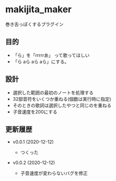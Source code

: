 # makijita_maker

巻き舌っぽくするプラグイン

## 目的

- 「ら」を「rrrrrあ」 って歌ってほしい
- 「ら aら aら aら」にする。

## 設計

- 選択した範囲の最初のノートを処理する
- 32部音符をいくつか重ねる(個数は実行時に指定)
- そのときの歌詞は選択したやつと同じのを重ねる
- 子音速度を200にする

## 更新履歴

- v0.0.1 (2020-12-12)
  - つくった

- v0.0.2 (2020-12-12)
  - 子音速度が変わらないバグを修正